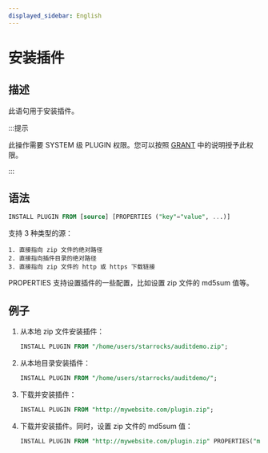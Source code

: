 ```yaml
---
displayed_sidebar: English
---
```


# 安装插件

## 描述

此语句用于安装插件。

:::提示

此操作需要 SYSTEM 级 PLUGIN 权限。您可以按照 [GRANT](../account-management/GRANT.md) 中的说明授予此权限。

:::

## 语法

```sql
INSTALL PLUGIN FROM [source] [PROPERTIES ("key"="value", ...)]
```

支持 3 种类型的源：

```plain text
1. 直接指向 zip 文件的绝对路径
2. 直接指向插件目录的绝对路径
3. 直接指向 zip 文件的 http 或 https 下载链接
```

PROPERTIES 支持设置插件的一些配置，比如设置 zip 文件的 md5sum 值等。

## 例子

1. 从本地 zip 文件安装插件：

    ```sql
    INSTALL PLUGIN FROM "/home/users/starrocks/auditdemo.zip";
    ```

2. 从本地目录安装插件：

    ```sql
    INSTALL PLUGIN FROM "/home/users/starrocks/auditdemo/";
    ```

3. 下载并安装插件：

    ```sql
    INSTALL PLUGIN FROM "http://mywebsite.com/plugin.zip";
    ```

4. 下载并安装插件。同时，设置 zip 文件的 md5sum 值：

    ```sql
    INSTALL PLUGIN FROM "http://mywebsite.com/plugin.zip" PROPERTIES("md5sum" = "73877f6029216f4314d712086a146570");
    ```
